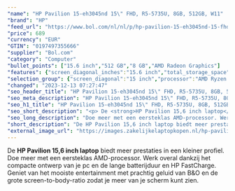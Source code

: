 ```yaml
---
"name": "HP Pavilion 15-eh3045nd 15\" FHD, R5-5735U, 8GB, 512GB, W11"
"brand": "HP"
"feed_url": "https://www.bol.com/nl/nl/p/hp-pavilion-15-eh3045nd-15-fhd-r5-5735u-8gb-512gb-w11/9300000150570687"
"price": 689
"currency": "EUR"
"GTIN": "0197497355666"
"supplier": "Bol.com"
"category": "Computer"
"bullet_points": ["15.6 inch","512 GB","8 GB","AMD Radeon Graphics"]
"features": {"screen_diagonal_inches":"15.6 inch","total_storage_space":"512 GB","memory_size":"8 GB","graphics_card":"AMD Radeon Graphics"}
"selection_group": {"screen_diagonal":"15 inch","processor":"AMD Ryzen 5","changed_price_past_3_days":false,"product_family":"Pavilion 15"}
"changed": "2023-12-13 07:27:47"
"seo_header_title": "HP Pavilion 15-eh3045nd 15\" FHD, R5-5735U, 8GB, 512GB, W11"
"seo_meta_description": "HP Pavilion 15-eh3045nd 15\" FHD, R5-5735U, 8GB, 512GB, W11"
"seo_h1_title": "HP Pavilion 15-eh3045nd 15\" FHD, R5-5735U, 8GB, 512GB, W11"
"seo_short_description": "<p> De <strong>HP Pavilion 15,6 inch laptop</strong> biedt meer prestaties in een kleiner profiel."
"seo_long_description": "Doe meer met een eersteklas AMD-processor. Werk overal dankzij het compacte ontwerp van je pc en de lange batterijduur en HP FastCharge. Geniet van het mooiste entertainment met prachtig geluid van B&O en de grote screen-to-body-ratio zodat je meer van je scherm kunt zien. </p>"
"short_description": "De HP Pavilion 15,6 inch laptop biedt meer prestaties in een kleiner profiel. Doe meer met een eersteklas AMD-processor. Werk overal dankzij het compacte ontwerp van je pc en de lange batterijduur en HP FastCharge. Geniet van het mooiste entertainment met prachtig geluid van B&O en de grote screen-to-body-ratio zodat je meer van je scherm kunt zien."
"external_image_url": "https://images.zakelijkelaptopkopen.nl/hp-pavilion-15-eh3045nd-15-fhd-r5-5735u-8gb-512gb-w11.webp"
---
```


<p> De <strong>HP Pavilion 15,6 inch laptop</strong> biedt meer prestaties in een kleiner profiel. Doe meer met een eersteklas AMD-processor. Werk overal dankzij het compacte ontwerp van je pc en de lange batterijduur en HP FastCharge. Geniet van het mooiste entertainment met prachtig geluid van B&O en de grote screen-to-body-ratio zodat je meer van je scherm kunt zien. </p>